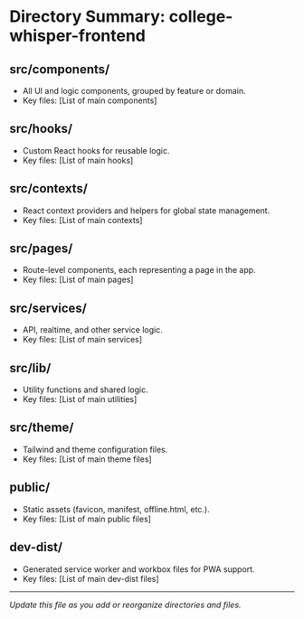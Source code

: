 # Directory Summary: college-whisper-frontend

## src/components/
- All UI and logic components, grouped by feature or domain.
- Key files: [List of main components]

## src/hooks/
- Custom React hooks for reusable logic.
- Key files: [List of main hooks]

## src/contexts/
- React context providers and helpers for global state management.
- Key files: [List of main contexts]

## src/pages/
- Route-level components, each representing a page in the app.
- Key files: [List of main pages]

## src/services/
- API, realtime, and other service logic.
- Key files: [List of main services]

## src/lib/
- Utility functions and shared logic.
- Key files: [List of main utilities]

## src/theme/
- Tailwind and theme configuration files.
- Key files: [List of main theme files]

## public/
- Static assets (favicon, manifest, offline.html, etc.).
- Key files: [List of main public files]

## dev-dist/
- Generated service worker and workbox files for PWA support.
- Key files: [List of main dev-dist files]

---
*Update this file as you add or reorganize directories and files.* 